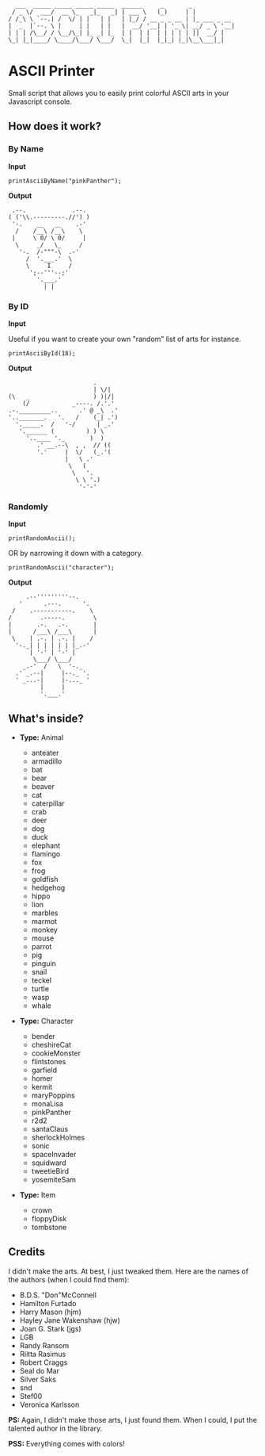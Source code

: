      ___  _____ _____ _____ _____  ______     _       _            
     / _ \/  ___/  __ \_   _|_   _| | ___ \   (_)     | |           
    / /_\ \ `--.| /  \/ | |   | |   | |_/ / __ _ _ __ | |_ ___ _ __ 
    |  _  |`--. \ |     | |   | |   |  __/ '__| | '_ \| __/ _ \ '__|
    | | | /\__/ / \__/\_| |_ _| |_  | |  | |  | | | | | ||  __/ |   
    \_| |_|____/ \____/\___/ \___/  \_|  |_|  |_|_| |_|\__\___|_|

# ASCII Printer

Small script that allows you to easily print colorful ASCII arts in your Javascript console.

## How does it work?

### By Name

**Input**

    printAsciiByName("pinkPanther");

**Output**

     .--.             .--.
    ( ('\\.---------.//') )
     '-.    __   __    .-'
      /    /__\ /__\    \
     |     \ 0/ \ 0/     |
      \     _/   \_     /
       '-.  /-"""-\  .-'
         /  '.___.'  \
         \     I     /
          ';--'''--;'
            '.___.'
              | |

### By ID

**Input**

Useful if you want to create your own "random" list of arts for instance.

    printAsciiById(18);

**Output**

                            .
                            | \/|
    (\   _                  ) )|/|
        (/            _----. /.'.'
    .-._________..      .' @ _\  .'
    '.._______.   '.   /    (_| .')
      '._____.  /   '-/      | _.'
       '.______ (         ) ) \
         '..____ '._       )  )
            .' __.--\  , ,  // ((
            '.'     |  \/   (_.'(
                    |   \ .'
                     \   (
                      \   '.
                       \ \ '.)
                        '-'-'

### Randomly

**Input**

    printRandomAscii();

OR by narrowing it down with a category.

    printRandomAscii("character");

**Output**

         .--'''''''''--.
       '      .---.      '.
     /    .-----------.    \
    /        .-----.        \
    |       .-.   .-.       |
    |      /___\ /___\      |
     \    | .-. | .-. |    /
      '-._| | | | | | |_.-'
          | '-' | '-' |
           \___/ \___/
        _.-'  /   \  '-._
      .' _.--|     |--._ '.
      ' _...-|     |-..._ '
             |     |
             '.___.'

## What's inside?

- **Type:** Animal

  - anteater
  - armadillo
  - bat
  - bear
  - beaver
  - cat
  - caterpillar
  - crab
  - deer
  - dog
  - duck
  - elephant
  - flamingo
  - fox
  - frog
  - goldfish
  - hedgehog
  - hippo
  - lion
  - marbles
  - marmot
  - monkey
  - mouse
  - parrot
  - pig
  - pinguin
  - snail
  - teckel
  - turtle
  - wasp
  - whale

- **Type:** Character
  - bender
  - cheshireCat
  - cookieMonster
  - flintstones
  - garfield
  - homer
  - kermit
  - maryPoppins
  - monaLisa
  - pinkPanther
  - r2d2
  - santaClaus
  - sherlockHolmes
  - sonic
  - spaceInvader
  - squidward
  - tweetieBird
  - yosemiteSam

- **Type:** Item
  - crown
  - floppyDisk
  - tombstone

## Credits

I didn't make the arts. At best, I just tweaked them. Here are the names of the authors (when I could find them):
  - B.D.S. "Don"McConnell
  - Hamilton Furtado
  - Harry Mason (hjm)
  - Hayley Jane Wakenshaw (hjw)
  - Joan G. Stark (jgs)
  - LGB
  - Randy Ransom
  - Riitta Rasimus
  - Robert Craggs
  - Seal do Mar
  - Silver Saks
  - snd
  - Stef00
  - Veronica Karlsson
  
**PS:** Again, I didn't make those arts, I just found them. When I could, I put the talented author in the library.

**PSS:** Everything comes with colors!
